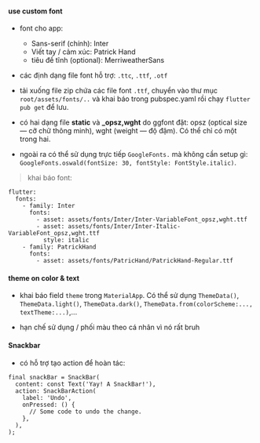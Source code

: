 #### use custom font

- font cho app:

  - Sans-serif (chính): Inter
  - Viết tay / cảm xúc: Patrick Hand
  - tiêu đề tĩnh (optional): MerriweatherSans

- các định dạng file font hỗ trợ: `.ttc`, `.ttf`, `.otf`
- tải xuống file zip chứa các file font `.ttf`, chuyển vào thư mục `root/assets/fonts/..` và khai báo trong pubspec.yaml rồi chạy `flutter pub get` để lưu.
- có hai dạng file **static** và **\_opsz,wght** do ggfont đặt: opsz (optical size — cỡ chữ thông minh), wght (weight — độ đậm). Có thể chỉ có một trong hai.
- ngoài ra có thể sử dụng trực tiếp `GoogleFonts.` mà không cần setup gì: `GoogleFonts.oswald(fontSize: 30, fontStyle: FontStyle.italic)`.

> khai báo font:

```
flutter:
  fonts:
    - family: Inter
      fonts:
        - asset: assets/fonts/Inter/Inter-VariableFont_opsz,wght.ttf
        - asset: assets/fonts/Inter/Inter-Italic-VariableFont_opsz,wght.ttf
          style: italic
    - family: PatrickHand
      fonts:
        - asset: assets/fonts/PatricHand/PatrickHand-Regular.ttf
```

#### theme on color & text

- khai báo field `theme` trong `MaterialApp`. Có thể sử dụng `ThemeData()`, `ThemeData.light()`, `ThemeData.dark()`, `ThemeData.from(colorScheme:..., textTheme:...)`,...

- hạn chế sử dụng / phối màu theo cá nhân vì nó rất bruh

#### Snackbar

- có hỗ trợ tạo action để hoàn tác:

```
final snackBar = SnackBar(
  content: const Text('Yay! A SnackBar!'),
  action: SnackBarAction(
    label: 'Undo',
    onPressed: () {
      // Some code to undo the change.
    },
  ),
);
```
